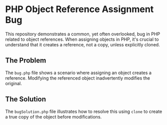 # PHP Object Reference Assignment Bug

This repository demonstrates a common, yet often overlooked, bug in PHP related to object references.  When assigning objects in PHP, it's crucial to understand that it creates a reference, not a copy, unless explicitly cloned.

## The Problem
The `bug.php` file shows a scenario where assigning an object creates a reference.  Modifying the referenced object inadvertently modifies the original.

## The Solution
The `bugSolution.php` file illustrates how to resolve this using `clone` to create a true copy of the object before modifications.